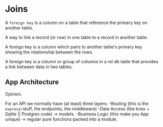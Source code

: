 # Joins

A `foreign key` is a column on a table that reference the primary key on another table.

A way to link a record (or row) in one table to a record in another table.

A foreign key is a column which pairs to another table's primary key showing the relationship between the rows.

A foreign key is a column or group of columns in a rel db table that provides a link between data in two tables.

## App Architecture

Opinion.

For an API we normally have (at least) three layers:
-Routing (this is the `express`i stuff, the endpoints, the middleware)
-Data Access (the knex + Sqlite || Postgres code) -> models.
-Business Logic (this make you App unique) -> regular pure functions packed into a module.